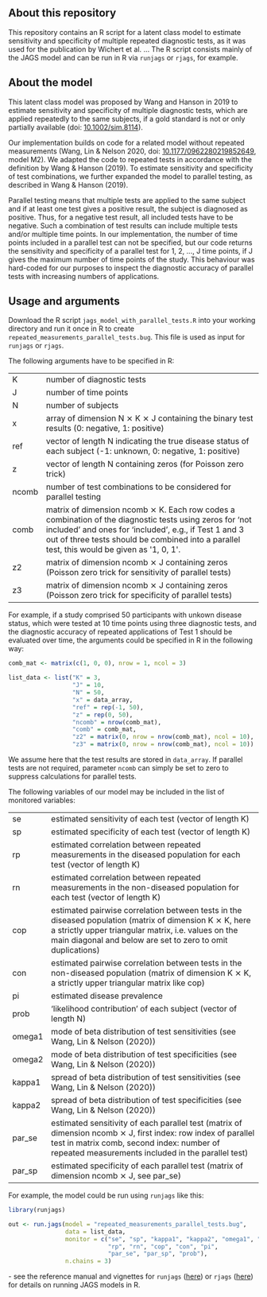 ## About this repository
This repository contains an R script for a latent class model to estimate sensitivity and specificity of multiple repeated diagnostic tests, as it was used for the publication by Wichert et al. ... The R script consists mainly of the JAGS model and can be run in R via <code>runjags</code> or <code>rjags</code>, for example.

## About the model
This latent class model was proposed by Wang and Hanson in 2019 to estimate sensitivity and specificity of multiple diagnostic tests, which are applied repeatedly to the same subjects, if a gold standard is not or only partially available (doi: [10.1002/sim.8114](https://doi.org/10.1002/sim.8114)). 

Our implementation builds on code for a related model without repeated measurements (Wang, Lin &amp; Nelson 2020, doi: [10.1177/0962280219852649](https://doi.org/10.1177/0962280219852649), model M2). We adapted the code to repeated tests in accordance with the definition by Wang &amp; Hanson (2019). To estimate sensitivity and specificity of test combinations, we further expanded the model to parallel testing, as described in Wang &amp; Hanson (2019). 

Parallel testing means that multiple tests are applied to the same subject and if at least one test gives a positive result, the subject is diagnosed as positive. Thus, for a negative test result, all included tests have to be negative. Such a combination of test results can include multiple tests and/or multiple time points. In our implementation, the number of time points included in a parallel test can not be specified, but our code returns the sensitivity and specificity of a parallel test for 1, 2, ..., J time points, if J gives the maximum number of time points of the study. This behaviour was hard-coded for our purposes to inspect the diagnostic accuracy of parallel tests with increasing numbers of applications.

## Usage and arguments
Download the R script <code>jags_model_with_parallel_tests.R</code> into your working directory and run it once in R to create <code>repeated_measurements_parallel_tests.bug</code>. This file is used as input for <code>runjags</code> or <code>rjags</code>.

The following arguments have to be specified in R:
<table>
  <tr>
    <td>K</td>
    <td>number of diagnostic tests</td>
  </tr>
  <tr>
    <td>J</td>
    <td>number of time points</td>
  </tr>
  <tr>
    <td>N</td>
    <td>number of subjects</td>
  </tr>
  <tr>
    <td>x</td>
    <td>array of dimension N &#10799; K &#10799; J containing the binary test results (0: negative, 1: positive)</td>
  </tr>
  <tr>
    <td>ref</td>
    <td>vector of length N indicating the true disease status of each subject (-1: unknown, 0: negative, 1: positive)</td>
  </tr>
  <tr>
    <td>z</td>
    <td>vector of length N containing zeros (for Poisson zero trick)</td>
  </tr>
  <tr>
    <td>ncomb</td>
    <td>number of test combinations to be considered for parallel testing</td>
  </tr>
  <tr>
    <td>comb</td>
    <td>matrix of dimension ncomb &#10799; K. Each row codes a combination of the diagnostic tests using zeros for ‘not included’ and ones for ‘included’, e.g., if Test 1 and 3 out of three tests should be combined into a parallel test, this would be given as '1, 0, 1'.</td>
  </tr>
  <tr>
    <td>z2</td>
    <td>matrix of dimension ncomb &#10799; J containing zeros (Poisson zero trick for sensitivity of parallel tests)</td>
  </tr>
  <tr>
    <td>z3</td>
    <td>matrix of dimension ncomb &#10799; J containing zeros (Poisson zero trick for specificity of parallel tests)</td>
  </tr>
</table> 

For example, if a study comprised 50 participants with unkown disease status, which were tested at 10 time points using three diagnostic tests, and the diagnostic accuracy of repeated applications of Test 1 should be evaluated over time, the arguments could be specified in R in the following way:

```r
comb_mat <- matrix(c(1, 0, 0), nrow = 1, ncol = 3)

list_data <- list("K" = 3,
                  "J" = 10,
                  "N" = 50,
                  "x" = data_array,
                  "ref" = rep(-1, 50),
                  "z" = rep(0, 50),
                  "ncomb" = nrow(comb_mat),
                  "comb" = comb_mat,
                  "z2" = matrix(0, nrow = nrow(comb_mat), ncol = 10),
                  "z3" = matrix(0, nrow = nrow(comb_mat), ncol = 10))
```
We assume here that the test results are stored in <code>data_array</code>. If parallel tests are not required, parameter <code>ncomb</code> can simply be set to zero to suppress calculations for parallel tests.

The following variables of our model may be included in the list of monitored variables:
<table>
  <tr>
    <td>se</td>
    <td>estimated sensitivity of each test (vector of length K)</td>
  </tr>
  <tr>
    <td>sp</td>
    <td>estimated specificity of each test (vector of length K)</td>
  </tr>
  <tr>
    <td>rp</td>
    <td>estimated correlation between repeated measurements in the diseased population for each test (vector of length K)</td>
  </tr>
  <tr>
    <td>rn</td>
    <td>estimated correlation between repeated measurements in the non-diseased population for each test (vector of length K)</td>
  </tr>
  <tr>
    <td>cop</td>
    <td>estimated pairwise correlation between tests in the diseased population (matrix of dimension K &#10799; K, here a strictly upper triangular matrix, i.e. values on the main diagonal and below are set to zero to omit duplications)</td>
  </tr>
  <tr>
    <td>con</td>
    <td>estimated pairwise correlation between tests in the non-diseased population (matrix of dimension K &#10799; K, a strictly upper triangular matrix like cop)</td>
  </tr>
  <tr>
    <td>pi</td>
    <td>estimated disease prevalence</td>
  </tr>
  <tr>
    <td>prob</td>
    <td>‘likelihood contribution’ of each subject (vector of length N)</td>
  </tr>
  <tr>
    <td>omega1</td>
    <td>mode of beta distribution of test sensitivities (see Wang, Lin &amp; Nelson (2020))</td>
  </tr>
  <tr>
    <td>omega2</td>
    <td>mode of beta distribution of test specificities (see Wang, Lin &amp; Nelson (2020))</td>
  </tr>
  <tr>
    <td>kappa1</td>
    <td>spread of beta distribution of test sensitivities (see Wang, Lin &amp; Nelson (2020))</td>
  </tr>
  <tr>
    <td>kappa2</td>
    <td>spread of beta distribution of test specificities (see Wang, Lin &amp; Nelson (2020))</td>
  </tr>
  <tr>
    <td>par_se</td>
    <td>estimated sensitivity of each parallel test (matrix of dimension ncomb &#10799; J, first index: row index of parallel test in matrix comb, second index:
number of repeated measurements included in the parallel test)</td>
  </tr>
  <tr>
    <td>par_sp</td>
    <td>estimated specificity of each parallel test (matrix of dimension ncomb &#10799; J, see par_se)</td>
  </tr>
</table>

For example, the model could be run using <code>runjags</code> like this:

```r
library(runjags)

out <- run.jags(model = "repeated_measurements_parallel_tests.bug",
                data = list_data, 
                monitor = c("se", "sp", "kappa1", "kappa2", "omega1", "omega2", 
                            "rp", "rn", "cop", "con", "pi",
                            "par_se", "par_sp", "prob"),
                n.chains = 3)
```
\- see the reference manual and vignettes for <code>runjags</code> ([here](https://cran.r-project.org/web/packages/runjags/index.html)) or <code>rjags</code> ([here](https://cran.r-project.org/web/packages/rjags/index.html)) for details on running JAGS models in R.
